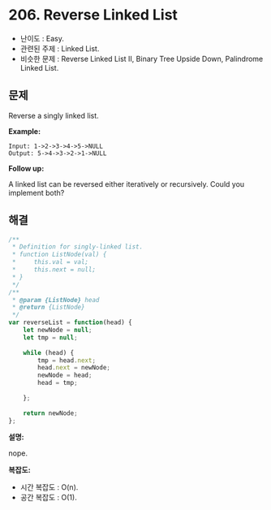 # 206. Reverse Linked List

- 난이도 : Easy.
- 관련된 주제 : Linked List.
- 비슷한 문제 : Reverse Linked List II, Binary Tree Upside Down, Palindrome Linked List.

## 문제

Reverse a singly linked list.

**Example:**

```
Input: 1->2->3->4->5->NULL
Output: 5->4->3->2->1->NULL
```

**Follow up:**

A linked list can be reversed either iteratively or recursively. Could you implement both?

## 해결

```javascript
/**
 * Definition for singly-linked list.
 * function ListNode(val) {
 *     this.val = val;
 *     this.next = null;
 * }
 */
/**
 * @param {ListNode} head
 * @return {ListNode}
 */
var reverseList = function(head) {
    let newNode = null;
    let tmp = null;
    
    while (head) {
        tmp = head.next;
        head.next = newNode;
        newNode = head;
        head = tmp;
        
    };
    
    return newNode;
};
```

**설명:**

nope.

**복잡도:**

- 시간 복잡도 : O(n).
- 공간 복잡도 : O(1).